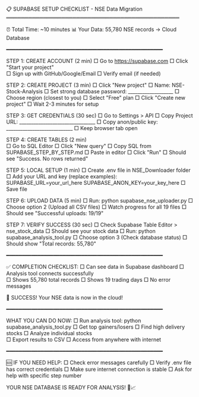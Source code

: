 📋 SUPABASE SETUP CHECKLIST - NSE Data Migration
═══════════════════════════════════════════════

⏰ Total Time: ~10 minutes
📊 Your Data: 55,780 NSE records → Cloud Database

━━━━━━━━━━━━━━━━━━━━━━━━━━━━━━━━━━━━━━━━━━━━━━━━━━

STEP 1: CREATE ACCOUNT (2 min)
□ Go to https://supabase.com
□ Click "Start your project"  
□ Sign up with GitHub/Google/Email
□ Verify email (if needed)

STEP 2: CREATE PROJECT (3 min)
□ Click "New project"
□ Name: NSE-Stock-Analysis
□ Set strong database password: ___________________
□ Choose region (closest to you)
□ Select "Free" plan
□ Click "Create new project"
□ Wait 2-3 minutes for setup

STEP 3: GET CREDENTIALS (30 sec)
□ Go to Settings > API
□ Copy Project URL: ________________________________
□ Copy anon/public key: ____________________________
□ Keep browser tab open

STEP 4: CREATE TABLES (2 min)  
□ Go to SQL Editor
□ Click "New query"
□ Copy SQL from SUPABASE_STEP_BY_STEP.md
□ Paste in editor
□ Click "Run"
□ Should see "Success. No rows returned"

STEP 5: LOCAL SETUP (1 min)
□ Create .env file in NSE_Downloader folder
□ Add your URL and key (replace examples):
   SUPABASE_URL=your_url_here
   SUPABASE_ANON_KEY=your_key_here
□ Save file

STEP 6: UPLOAD DATA (5 min)
□ Run: python supabase_nse_uploader.py
□ Choose option 2 (Upload all CSV files)
□ Watch progress for all 19 files
□ Should see "Successful uploads: 19/19"

STEP 7: VERIFY SUCCESS (30 sec)
□ Check Supabase Table Editor > nse_stock_data
□ Should see your stock data
□ Run: python supabase_analysis_tool.py
□ Choose option 3 (Check database status)
□ Should show "Total records: 55,780"

━━━━━━━━━━━━━━━━━━━━━━━━━━━━━━━━━━━━━━━━━━━━━━━━━━

✅ COMPLETION CHECKLIST:
□ Can see data in Supabase dashboard
□ Analysis tool connects successfully  
□ Shows 55,780 total records
□ Shows 19 trading days
□ No error messages

🎉 SUCCESS! Your NSE data is now in the cloud!

━━━━━━━━━━━━━━━━━━━━━━━━━━━━━━━━━━━━━━━━━━━━━━━━━━

WHAT YOU CAN DO NOW:
□ Run analysis tool: python supabase_analysis_tool.py
□ Get top gainers/losers
□ Find high delivery stocks
□ Analyze individual stocks  
□ Export results to CSV
□ Access from anywhere with internet

━━━━━━━━━━━━━━━━━━━━━━━━━━━━━━━━━━━━━━━━━━━━━━━━━━

🆘 IF YOU NEED HELP:
□ Check error messages carefully
□ Verify .env file has correct credentials
□ Make sure internet connection is stable
□ Ask for help with specific step number

YOUR NSE DATABASE IS READY FOR ANALYSIS! 🚀📈

